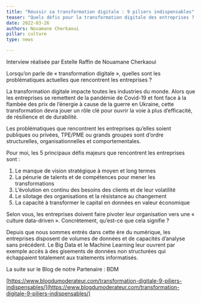 ```yaml
---
title: "Réussir sa transformation digitale : 9 piliers indispensables"
teaser: "Quels défis pour la transformation digitale des entreprises ? Vision stratégique, pénurie de talents, résistance au changement. Découvrez les enjeux pour adopter une culture data-driven sur le blog BDM."
date: 2022-03-26
authors: Nouamane Cherkaoui
pillar: culture
type: news

---
```


Interview réalisée par Estelle Raffin de Nouamane Cherkaoui

Lorsqu’on parle de « transformation digitale », quelles sont les problématiques actuelles que rencontrent les entreprises ?

La transformation digitale impacte toutes les industries du monde. Alors que les entreprises se remettent de la pandémie de Covid-19 et font face à la flambée des prix de l’énergie à cause de la guerre en Ukraine, cette transformation devra jouer un rôle clé pour ouvrir la voie à plus d’efficacité, de résilience et de durabilité.

Les problématiques que rencontrent les entreprises qu’elles soient publiques ou privées, TPE/PME ou grands groupes sont d’ordre structurelles, organisationnelles et comportementales.

Pour moi, les 5 principaux défis majeurs que rencontrent les entreprises sont :

1. Le manque de vision stratégique à moyen et long termes
2. La pénurie de talents et de compétences pour mener les transformations
3. L’évolution en continu des besoins des clients et de leur volatilité
4. Le silotage des organisations et la résistance au changement
5. La capacité à transformer le capital en données en valeur économique

Selon vous, les entreprises doivent faire pivoter leur organisation vers une « culture data-driven ». Concrètement, qu’est-ce que cela signifie ?

Depuis que nous sommes entrés dans cette ère du numérique, les entreprises disposent de volumes de données et de capacités d’analyse sans précédent. Le Big Data et le Machine Learning leur ouvrent par exemple accès à des gisements de données non structurées qui échappaient totalement aux traitements informatisés.

La suite sur le Blog de notre Partenaire : BDM

[https://www.blogdumoderateur.com/transformation-digitale-9-piliers-indispensables/](https://www.blogdumoderateur.com/transformation-digitale-9-piliers-indispensables/)
